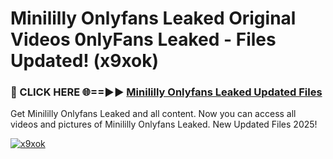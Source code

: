 # Minililly Onlyfans Leaked Original Videos 0nlyFans Leaked - Files Updated! (x9xok)

<h3>🔴 CLICK HERE 🌐==►► <a href="https://tinyurl.com/2wckxsce" rel="nofollow">Minililly Onlyfans Leaked Updated Files</a></h3>

Get Minililly Onlyfans Leaked and all content. Now you can access all videos and pictures of Minililly Onlyfans Leaked. New Updated Files 2025!

[![x9xok](https://i.imgur.com/AFduVYN.gif)](https://tinyurl.com/2wckxsce)
